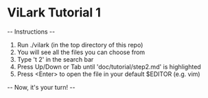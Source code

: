 # ViLark Tutorial 1

-- Instructions --

1) Run ./vilark (in the top directory of this repo)
2) You will see all the files you can choose from
2) Type 't 2' in the search bar
3) Press Up/Down or Tab until 'doc/tutorial/step2.md' is highlighted
4) Press \<Enter\> to open the file in your default $EDITOR (e.g. vim)

-- Now, it's your turn! --


